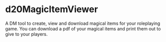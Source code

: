 # d20MagicItemViewer
A DM tool to create, view and download magical items for your roleplaying game. You can download a pdf of your magical items and print them out to give to your players. 


